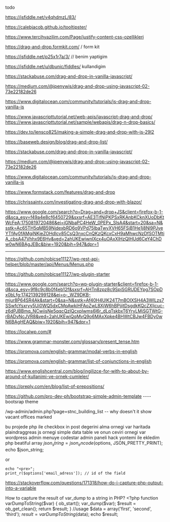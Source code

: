 






todo 

https://jsfiddle.net/v4qhdmzL/83/


https://calebjacob.github.io/tooltipster/


https://www.tercihyazilim.com/Page/justify-content-css-ozellikleri



https://drag-and-drop.formkit.com/  / form kit 

https://jsfiddle.net/p25x1r7a/3/   // benim yaptigim 


https://jsfiddle.net/u/dbunic/fiddles/  kullandigim 

https://stackabuse.com/drag-and-drop-in-vanilla-javascript/

https://medium.com/@ipenywis/drag-and-drop-using-javascript-02-73e22182de26

https://www.digitalocean.com/community/tutorials/js-drag-and-drop-vanilla-js

https://www.javascripttutorial.net/web-apis/javascript-drag-and-drop/
https://www.javascripttutorial.net/sample/webapis/drag-n-drop-basics/

https://dev.to/lensco825/making-a-simple-drag-and-drop-with-js-29l2

https://baseweb.design/blog/drag-and-drop-list/

https://stackabuse.com/drag-and-drop-in-vanilla-javascript/

https://medium.com/@ipenywis/drag-and-drop-using-javascript-02-73e22182de26

https://www.digitalocean.com/community/tutorials/js-drag-and-drop-vanilla-js

https://www.formstack.com/features/drag-and-drop

https://chrissainty.com/investigating-drag-and-drop-with-blazor/


https://www.google.com/search?q=Drag+and+drop+JS&client=firefox-b-1-d&sca_esv=f49a4e8cf6450729&sxsrf=AE3TifNjPKPSxRKAnbKCknXUoDbKtWcFeA:1750819720486&ei=iGNbaPC4HeW_0PEPx_SlsA4&start=20&sa=N&sstk=Ac65TH5qMB59NjdexbRD6o9VPd75IbaTwvXVH65FSjB1He1j8Nl9PJyeYTfAy0fAMgiNKjeZOHdlcv85CsQ3nxcCnQKzQKcxCxH9aMhwcNzDfSOTMtiA_cbsA47Vhhx9E6Hv&ved=2ahUKEwjwnIXcx4uOAxXlHzQIHUd6CeY4ChDw0wN6BAgJEBc&biw=1920&bih=947&dpr=1


-------




https://github.com/robicse11127/wp-rest-api-helper/blob/master/api/Menus/Menus.php

https://github.com/robicse11127/wp-plugin-starter


https://www.google.com/search?q=wp-plugin-starter&client=firefox-b-1-d&sca_esv=9f8c9c8b0f4eb12f&sxsrf=AHTn8zpz8c9SpiSGRUDEYpg7SOpDx0bLfg:1742139299128&ei=o-_WZ9DKB-mjur8P64SR4Ak&start=0&sa=N&sstk=Af40H4UlK24T7mBOIXSH4A3WlLzs7SSwfcYsxryy5Ui0WQ5dxCMpAwkiHFAoZwL8XjW6hBPjjitDsgdkKQcZXIjcuc-z6dPJBBmq_NCwiisNe5qqcQzIQcxplwms6l6r_dLqTskbxT6YryLMjSGTWtG-rBADvNcJVR8&ved=2ahUKEwiQqMvQ9o6MAxXpke4BHWtCBJw4FBDy0wN6BAgHEAQ&biw=1920&bih=947&dpr=1

https://localwp.com/#


https://www.grammar-monster.com/glossary/present_tense.htm





https://promova.com/english-grammar/modal-verbs-in-english


https://promova.com/english-grammar/list-of-conjunctions-in-english

        
https://www.englishcentral.com/blog/ingilizce-for-with-to-about-by-around-of-kullanimi-ve-ornek-cumleler/


https://preply.com/en/blog/list-of-prepositions/

   

   https://github.com/pro-dev-ph/bootstrap-simple-admin-template    ---- bootsrap theme 

















































/wp-admin/admin.php?page=stnc_building_list  -- why doesn't it show vacant offices marked


bu projede php ile checkbox in post degerini  alma  ornegi var 
haritada plaindraggreas js ornegi 
simple data table ve onun ceviri ornegi var 
wordpress admin menuye codestar admin paneli hack yontemi ile ekledim 
php beatiful array
    $json_string = json_encode($options, JSON_PRETTY_PRINT);
echo   $json_string;

or 

    echo "<pre>";
    print_r($options['email_adress']); // id of the field



https://stackoverflow.com/questions/171318/how-do-i-capture-php-output-into-a-variable



How to capture the result of var_dump to a string in PHP?
    <?php
   function varDumpToString($var) {
      ob_start();
      var_dump($var);
      $result = ob_get_clean();
      return $result;
   }
   //usage
   $data = array('first', 'second', 'third');
   $result = varDumpToString($data);
   echo $result;